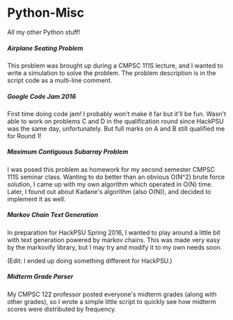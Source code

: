 # Python-Misc
All my other Python stuff!

##### Airplane Seating Problem
This problem was brought up during a CMPSC 111S lecture, and I wanted
to write a simulation to solve the problem. The problem description
is in the script code as a multi-line comment.

##### Google Code Jam 2016
First time doing code jam! I probably won't make it far but it'll be fun.
Wasn't able to work on problems C and D in the qualification round since HackPSU
was the same day, unfortunately. But full marks on A and B still qualified me for
Round 1!

##### Maximum Contiguous Subarray Problem
I was posed this problem as homework for my second semester CMPSC 111S seminar class.
Wanting to do better than an obvious O(N^2) brute force solution, I came up with my
own algorithm which operated in O(N) time. Later, I found out about Kadane's algorithm 
(also O(N)), and decided to implement it as well.

##### Markov Chain Text Generation
In preparation for HackPSU Spring 2016, I wanted to play around a little bit with
text generation powered by markov chains. This was made very easy by the markovify
library, but I may try and modify it to my own needs soon. 

(Edit: I ended up doing something different for HackPSU.)

##### Midterm Grade Parser
My CMPSC 122 professor posted everyone's midterm grades (along with other grades), so 
I wrote a simple little script to quickly see how midterm scores were distributed by
frequency.